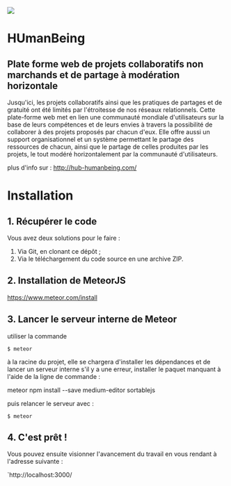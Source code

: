 ![](http://img15.hostingpics.net/pics/421242aquarelleHUBV1.gif)

HUmanBeing
==========

## Plate forme web de projets collaboratifs non marchands et de partage à modération horizontale

Jusqu'ici, les projets collaboratifs ainsi que les pratiques de partages et de gratuité ont été limités par l'étroitesse de nos réseaux relationnels. Cette plate-forme web met en lien une communauté mondiale d'utilisateurs sur la base de leurs compétences et de leurs envies à travers la possibilité de collaborer à des projets proposés par chacun d'eux. Elle offre aussi un support organisationnel et un système permettant le partage des ressources de chacun, ainsi que le partage de celles produites par les projets, le tout modéré horizontalement par la communauté d'utilisateurs.

plus d'info sur : http://hub-humanbeing.com/
# Installation
## 1. Récupérer le code
Vous avez deux solutions pour le faire :

1. Via Git, en clonant ce dépôt ;
2. Via le téléchargement du code source en une archive ZIP.

## 2. Installation de MeteorJS
   https://www.meteor.com/install
   
## 3. Lancer le serveur interne de Meteor
   utiliser la commande
   
    $ meteor
    
à la racine du projet, elle se chargera d'installer les dépendances et de lancer un serveur interne
s'il y a une erreur, installer le paquet manquant à l'aide de la ligne de commande  :

   meteor npm install --save medium-editor sortablejs

    
puis relancer le serveur avec :

    $ meteor
## 4. C'est prêt !

Vous pouvez ensuite visionner l'avancement du travail en vous rendant à l'adresse suivante :
        
 `http://localhost:3000/
   
   

